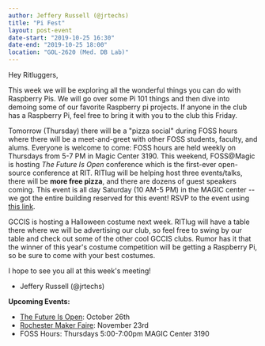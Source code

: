 ```yaml
---
author: Jeffery Russell (@jrtechs)
title: "Pi Fest"
layout: post-event
date-start: "2019-10-25 16:30"
date-end: "2019-10-25 18:00"
location: "GOL-2620 (Med. DB Lab)"
---
```


Hey Ritluggers,

This week we will be exploring all the wonderful things you can do with Raspberry Pis.
We will go over some Pi 101 things and then dive into demoing some of our favorite Raspberry pi projects.
If anyone in the club has a Raspberry Pi, feel free to bring it with you to the club this Friday.

Tomorrow (Thursday) there will be a "pizza social" during FOSS hours where there will be a meet-and-greet with other FOSS students, faculty, and alums.
Everyone is welcome to come: FOSS hours are held weekly on Thursdays from 5-7 PM in Magic Center 3190.
This weekend, FOSS@Magic is hosting *The Future Is Open* conference which is the first-ever open-source conference at RIT.
RITlug will be helping host three events/talks, there will be **more free pizza**, and there are dozens of guest speakers coming.
This event is all day Saturday (10 AM-5 PM) in the MAGIC center -- we got the entire building reserved for this event!
RSVP to the event using [this link](https://www.eventbrite.co.uk/e/the-future-is-open-2019-tickets-75016553531).

GCCIS is hosting a Halloween costume next week.
RITlug will have a table there where we will be advertising our club, so feel free to swing by our table and check out some of the other cool GCCIS clubs.
Rumor has it that the winner of this year's costume competition will be getting a Raspberry Pi, so be sure to come with your best costumes. 

I hope to see you all at this week's meeting!

- Jeffery Russell (@jrtechs)


**Upcoming Events:**

* [The Future Is Open](https://fossrit.github.io/events/2019/10/26/the-future-is-open/): October 26th
* [Rochester Maker Faire](https://rochester.makerfaire.com/): November 23rd
* FOSS Hours: Thursdays 5:00-7:00pm MAGIC Center 3190
